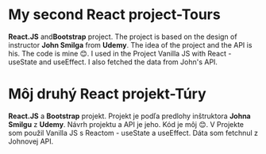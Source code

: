   <h1>My second React project-Tours</h1>
 <p><strong>React.JS</strong> and<strong>Bootstrap</strong> project. The project is based on the design of instructor <strong>John Smilga</strong> from <strong>Udemy</strong>.
           The idea of the project and the API is his. The code is mine 😊. I used in the Project Vanilla JS with React - useState and useEffect. I also fetched the data from
           John's API.
        </p>
 
 
 
 <h1>Môj druhý React projekt-Túry</h1>
  <p><strong>React.JS</strong> a <strong>Bootstrap</strong> projekt. Projekt je podľa predlohy inštruktora <strong>Johna Smilgu</strong> z <strong>Udemy</strong>.
          Návrh projektu a API je jeho. Kód je môj 😊. V Projekte som použil
          Vanilla JS s Reactom - useState a useEffect. Dáta som fetchnul z
          Johnovej API.
        </p>
